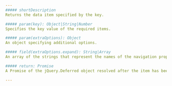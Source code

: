 ```yaml
---
##### shortDescription
Returns the data item specified by the key.

##### param(key): Object|String|Number
Specifies the key value of the required items.

##### param(extraOptions): Object
An object specifying additional options.

##### field(extraOptions.expand): String|Array
An array of the strings that represent the names of the navigation properties to be loaded synchronously with the requested data item (see [Associations](/concepts/30%20Data%20Layer/51%20Data%20Source%20Examples/2%20OData/4%20Associations.md '/Documentation/Guide/Data_Layer/Data_Source_Examples/#OData/Associations')).

##### return: Promise
A Promise of the jQuery.Deferred object resolved after the item has been loaded.

---
```

